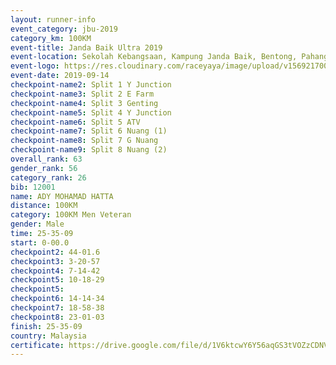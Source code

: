 ```yaml
---
layout: runner-info 
event_category: jbu-2019 
category_km: 100KM 
event-title: Janda Baik Ultra 2019
event-location: Sekolah Kebangsaan, Kampung Janda Baik, Bentong, Pahang, Malaysia 
event-logo: https://res.cloudinary.com/raceyaya/image/upload/v1569217009/logo/janda-baik_vch1pc.jpg 
event-date: 2019-09-14 
checkpoint-name2: Split 1 Y Junction 
checkpoint-name3: Split 2 E Farm 
checkpoint-name4: Split 3 Genting 
checkpoint-name5: Split 4 Y Junction 
checkpoint-name6: Split 5 ATV 
checkpoint-name7: Split 6 Nuang (1) 
checkpoint-name8: Split 7 G Nuang 
checkpoint-name9: Split 8 Nuang (2) 
overall_rank: 63
gender_rank: 56
category_rank: 26
bib: 12001
name: ADY MOHAMAD HATTA
distance: 100KM
category: 100KM Men Veteran
gender: Male
time: 25-35-09
start: 0-00.0
checkpoint2: 44-01.6
checkpoint3: 3-20-57
checkpoint4: 7-14-42
checkpoint5: 10-18-29
checkpoint5: 
checkpoint6: 14-14-34
checkpoint7: 18-58-38
checkpoint8: 23-01-03
finish: 25-35-09
country: Malaysia
certificate: https://drive.google.com/file/d/1V6ktcwY6Y56aqGS3tVOZzCDNVNsjuqRJ/view?usp=sharing
---
```

